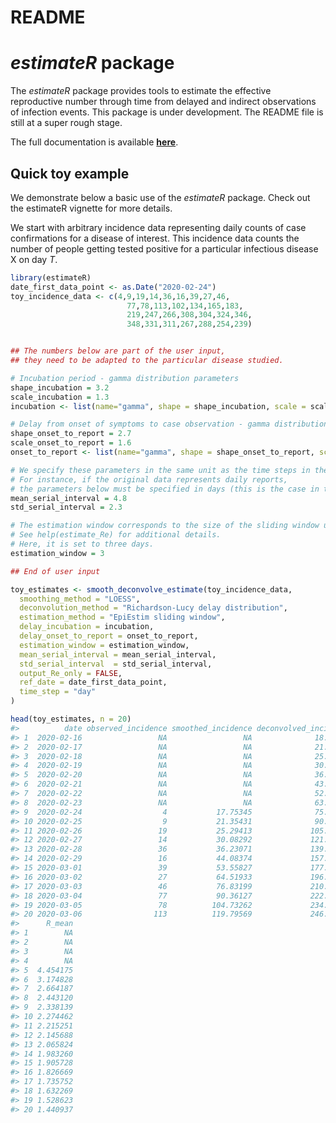 README
================

# *estimateR* package

The *estimateR* package provides tools to estimate the effective
reproductive number through time from delayed and indirect observations
of infection events. This package is under development. The README file
is still at a super rough stage.

The full documentation is available **[here](https://covid-19-re.github.io/estimateR/)**.

## Quick toy example

We demonstrate below a basic use of the *estimateR* package. Check out
the estimateR vignette for more details.

We start with arbitrary incidence data representing daily counts of case
confirmations for a disease of interest. This incidence data counts the
number of people getting tested positive for a particular infectious
disease X on day *T*.

``` r
library(estimateR)
date_first_data_point <- as.Date("2020-02-24")
toy_incidence_data <- c(4,9,19,14,36,16,39,27,46,
                          77,78,113,102,134,165,183,
                          219,247,266,308,304,324,346,
                          348,331,311,267,288,254,239)


## The numbers below are part of the user input,
## they need to be adapted to the particular disease studied.

# Incubation period - gamma distribution parameters
shape_incubation = 3.2
scale_incubation = 1.3
incubation <- list(name="gamma", shape = shape_incubation, scale = scale_incubation)

# Delay from onset of symptoms to case observation - gamma distribution parameters
shape_onset_to_report = 2.7
scale_onset_to_report = 1.6
onset_to_report <- list(name="gamma", shape = shape_onset_to_report, scale = scale_onset_to_report)

# We specify these parameters in the same unit as the time steps in the original observation data.
# For instance, if the original data represents daily reports,
# the parameters below must be specified in days (this is the case in this toy example).
mean_serial_interval = 4.8
std_serial_interval = 2.3

# The estimation window corresponds to the size of the sliding window used in EpiEstim.
# See help(estimate_Re) for additional details.
# Here, it is set to three days.
estimation_window = 3

## End of user input

toy_estimates <- smooth_deconvolve_estimate(toy_incidence_data,
  smoothing_method = "LOESS",
  deconvolution_method = "Richardson-Lucy delay distribution",
  estimation_method = "EpiEstim sliding window",
  delay_incubation = incubation,
  delay_onset_to_report = onset_to_report,
  estimation_window = estimation_window,
  mean_serial_interval = mean_serial_interval,
  std_serial_interval  = std_serial_interval,
  output_Re_only = FALSE,
  ref_date = date_first_data_point,
  time_step = "day"
)

head(toy_estimates, n = 20)
#>          date observed_incidence smoothed_incidence deconvolved_incidence
#> 1  2020-02-16                 NA                 NA              18.43639
#> 2  2020-02-17                 NA                 NA              21.98931
#> 3  2020-02-18                 NA                 NA              25.78989
#> 4  2020-02-19                 NA                 NA              30.33052
#> 5  2020-02-20                 NA                 NA              36.10101
#> 6  2020-02-21                 NA                 NA              43.46775
#> 7  2020-02-22                 NA                 NA              52.48302
#> 8  2020-02-23                 NA                 NA              63.25173
#> 9  2020-02-24                  4           17.75345              75.80742
#> 10 2020-02-25                  9           21.35431              90.01481
#> 11 2020-02-26                 19           25.29413             105.42458
#> 12 2020-02-27                 14           30.08292             121.78595
#> 13 2020-02-28                 36           36.23071             139.21664
#> 14 2020-02-29                 16           44.08374             157.85615
#> 15 2020-03-01                 39           53.55827             177.84666
#> 16 2020-03-02                 27           64.51933             196.21270
#> 17 2020-03-03                 46           76.83199             210.79070
#> 18 2020-03-04                 77           90.36127             222.97111
#> 19 2020-03-05                 78          104.73262             234.22213
#> 20 2020-03-06                113          119.79569             246.11074
#>      R_mean
#> 1        NA
#> 2        NA
#> 3        NA
#> 4        NA
#> 5  4.454175
#> 6  3.174828
#> 7  2.664187
#> 8  2.443120
#> 9  2.338139
#> 10 2.274462
#> 11 2.215251
#> 12 2.145688
#> 13 2.065824
#> 14 1.983260
#> 15 1.905728
#> 16 1.826669
#> 17 1.735752
#> 18 1.632269
#> 19 1.528623
#> 20 1.440937
```
